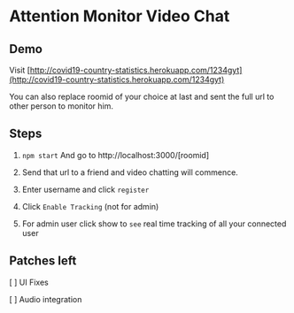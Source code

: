 # Attention Monitor Video Chat

## Demo

Visit [http://covid19-country-statistics.herokuapp.com/1234gyt](http://covid19-country-statistics.herokuapp.com/1234gyt)

You can also replace roomid of your choice at last and sent the full url to other person to monitor him.

## Steps

1. `npm start` And go to http://localhost:3000/[roomid]

2. Send that url to a friend and video chatting will commence.

3. Enter username and click `register`

4. Click `Enable Tracking` (not for admin)

5. For admin user click show to `see` real time tracking of all your connected user

## Patches left

 [ ] UI Fixes
 
 [ ] Audio integration
 

